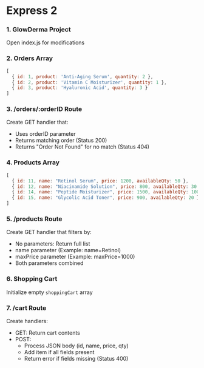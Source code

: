 # Express 2

### 1. GlowDerma Project
Open index.js for modifications

### 2. Orders Array
```javascript
[
  { id: 1, product: 'Anti-Aging Serum', quantity: 2 },
  { id: 2, product: 'Vitamin C Moisturizer', quantity: 1 },
  { id: 3, product: 'Hyaluronic Acid', quantity: 3 }
]
```

### 3. /orders/:orderID Route
Create GET handler that:
- Uses orderID parameter
- Returns matching order (Status 200)
- Returns "Order Not Found" for no match (Status 404)

### 4. Products Array
```javascript
[
  { id: 11, name: "Retinol Serum", price: 1200, availableQty: 50 },
  { id: 12, name: "Niacinamide Solution", price: 800, availableQty: 30 },
  { id: 14, name: "Peptide Moisturizer", price: 1500, availableQty: 100 },
  { id: 15, name: "Glycolic Acid Toner", price: 900, availableQty: 20 }
]
```

### 5. /products Route
Create GET handler that filters by:
- No parameters: Return full list
- name parameter (Example: name=Retinol)
- maxPrice parameter (Example: maxPrice=1000)
- Both parameters combined

### 6. Shopping Cart
Initialize empty `shoppingCart` array

### 7. /cart Route
Create handlers:
- GET: Return cart contents
- POST:
  - Process JSON body (id, name, price, qty)
  - Add item if all fields present
  - Return error if fields missing (Status 400)
